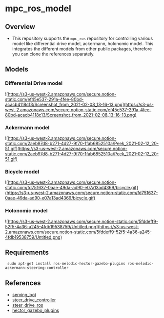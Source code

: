# mpc_ros_model 

## Overview

- This repository supports the `mpc_ros` repository for controlling various model like differential drive model, ackermann, holonomic model. This integrates the different models from other public packages, therefore you can clone the references separately.

## Models

### Differential Drive model
![https://s3-us-west-2.amazonaws.com/secure.notion-static.com/ef45e537-291a-4fee-80bd-acacb4118c13/Screenshot_from_2021-02-08_13-16-13.png](https://s3-us-west-2.amazonaws.com/secure.notion-static.com/ef45e537-291a-4fee-80bd-acacb4118c13/Screenshot_from_2021-02-08_13-16-13.png)

### Ackermann model
![https://s3-us-west-2.amazonaws.com/secure.notion-static.com/2aeb97d8-b271-4d27-9f70-1fab6852510a/Peek_2021-02-12_20-51.gif](https://s3-us-west-2.amazonaws.com/secure.notion-static.com/2aeb97d8-b271-4d27-9f70-1fab6852510a/Peek_2021-02-12_20-51.gif)

### Bicycle model
![https://s3-us-west-2.amazonaws.com/secure.notion-static.com/fd751637-0aae-49da-ad90-e07a13ad4369/bicycle.gif](https://s3-us-west-2.amazonaws.com/secure.notion-static.com/fd751637-0aae-49da-ad90-e07a13ad4369/bicycle.gif)

### Holonomic model
![https://s3-us-west-2.amazonaws.com/secure.notion-static.com/5fddeff9-52f5-4a36-a245-4fdb19538759/Untitled.png](https://s3-us-west-2.amazonaws.com/secure.notion-static.com/5fddeff9-52f5-4a36-a245-4fdb19538759/Untitled.png)

## Requirements
``` sudo apt-get install ros-melodic-hector-gazebo-plugins ros-melodic-ackermann-steering-controller```

## References

- [serving_bot](https://github.com/CzJaewan/servingbot)
- [steer_drive_controller](http://wiki.ros.org/steer_drive_controller)
- [steer_drive_ros](http://wiki.ros.org/steer_drive_ros)
- [hector_gazebo_plugins](http://wiki.ros.org/hector_gazebo_plugins)

